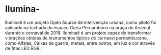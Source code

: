 # Ilumina-
Iluminaê é um projeto Open Source de intervenção urbana, como piloto foi aplicado na fachada do espaço Curta Pernambuco na praça do Arsenal durante o carnaval de 2018. Iluminaê é um projeto capaz de transformar vibrações obtidas de instrumentos típicos do carnaval pernambucano, como Alfaias, Caixas de guerra, metais, entre outros, em luz e cor através de fitas LED RGB.
